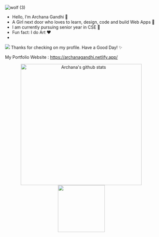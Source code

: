 ![wolf (3)](https://user-images.githubusercontent.com/74424757/111020129-90822900-83e9-11eb-9f56-97a3afb87845.jpg)
- Hello, I’m Archana Gandhi 🌺
- A Girl next door who loves to learn, design, code and build Web Apps 🚀
- I am currently pursuing senior year in CSE 🏁
- Fun fact: I do Art ❤
- 

 ![](https://visitor-badge.laobi.icu/badge?page_id=archanagandhi)
 Thanks for checking on my profile. Have a Good Day! ✨
 
 My Portfolio Website : https://archanagandhi.netlify.app/
<p align=center>
<a href="https://github.com/archanagandhi">
  <img width= "400px"align="center" src="https://github-readme-stats.vercel.app/api?username=archanagandhi&show_icons=true&include_all_commits=true&count_private=true&theme=algolia" alt="Archana's github stats" />
</a>
<a href="https://github.com/archanagandhi">
  <img height="155px" align="center" src="https://github-readme-stats.vercel.app/api/top-langs/?username=archanagandhi&layout=compact&card_width=230&theme=algolia"/>
</a>
 </p>

<!---
archanagandhi/archanagandhi is a ✨ special ✨ repository because its `README.md` (this file) appears on your GitHub profile.
You can click the Preview link to take a look at your changes.
--->
